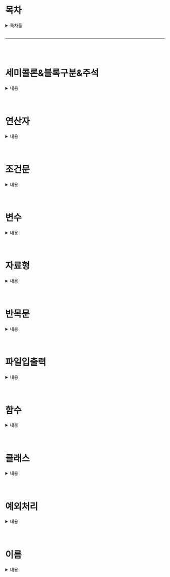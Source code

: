 # **목차**

<details>
<summary>목차들</summary>  
<div markdown="1">

- [세미콜론&블록구분&주석](#세미콜론&블록구분&주석)
- [연산자](#연산자)
- [조건문](#조건문)
- [변수](#변수)
- [자료형](#자료형)
- [반복문](#반목문)
- [파일입출력](#파일입출력)
- [함수](#함수)
- [클래스](#클래스)
- [예외처리](#예외처리)

</div>
</details>
<br>

---

<br>
<br>

# **세미콜론&블록구분&주석**

<details>
<summary>내용</summary>
<div markdown="1">

## 세미콜론

- 파이썬에서는 굳이 ;를 사용할 필요가 없다!
  ```python
  print("이렇게 쓸 필요 없어요~");
  print("세미콜론은 쓰지말아요~")
  ```

## 블록구분

- `{}`로 묶어서 블록구분을 하는 것이 아니라 `들여쓰기`로 구분함

  - 예시
  - ```python
    # 단순구현
    def wordCnt(sentence):
        sentenceList = list(sentence.split())
        sentenceListLen = []
        for i in range sentenceList:
        sentenceListLen.append(len(i))
        return sentenceListLen

    # 맵을 이용
    def wordCnt2(sentence):
        return list(map(len,list(sentence.split())))
    ```

## 주석

- 파이썬은 `'#'`으로 주석처리를 한다.

```python
# 주석입니다.
```

</div>
</details>
<br>
<br>

# 연산자

<details>
<summary>내용</summary>
<div markdown="1">

- 사칙연산자
  |연산자|내용|사용방법|연산자|
  |------|---|---|-|
  |+ | 덧셈 연산자이다. |ans = A+ B |![수식](https://latex.codecogs.com/gif.latex?ans%20%3D%20a+b)|
  |- | 뺄셈 연산자이다. |ans = A - B |![수식](https://latex.codecogs.com/png.image?%5Cdpi%7B110%7D%20%5Cbg_white%20%5Cinline%20ans%20=%20a-b%20)|
  |/ | 나눗셈 연산자이다. |ans = A / B|![수식](https://latex.codecogs.com/png.image?%5Cdpi%7B110%7D%20%5Cbg_white%20%5Cinline%20ans%20=%20a%b%20)|
  |//| 나눗셈 연산자이다. |'/'와 다른점은 소숫점 아래는 버린다. ||
  |_ | 곱셈 연산자이다. |ans = A _ B| ![수식](https://latex.codecogs.com/png.image?%5Cdpi%7B110%7D%20%5Cbg_white%20%5Cinline%20ans%20=%20a*b%20)|
  |**| 거듭제곱 연산자이다.| ans = A ** B|![수식](https://latex.codecogs.com/png.image?%5Cdpi%7B110%7D%20%5Cbg_white%20%5Cinline%20ans%20=%20a^b%20)|
  |% | 나머지 연산자이다. | ans = A % B| |

- 논리연산사

  | 연산자 | 내용                                        | 사용방법      | c / java연산자 |
  | ------ | ------------------------------------------- | ------------- | -------------- |
  | and    | A 와 B 모두 True 여야 결과값이 True가됨     | A>B And A > C | &&             |
  | or     | A 혹은 B 하나라도 True 면 결과값이 True가됨 | A>B And A > C | \|\|           |
  | not    | 반댓 값으로 만들어줌                        | not A > B     | !              |

- 비교 연산자

  | 연산자 | 내용                      | 사용방법 |
  | ------ | ------------------------- | -------- |
  | <      | 오른쪽 변수가 더 크다     | a < b    |
  | >      | 왼쪽 변수가 더 크다       | a > b    |
  | <=     | 오른쪽 변수가 같거나 크다 | a <= b   |
  | >=     | 왼쪽 변수가 같거나 크다   | a >= b   |
  | ==     | 양 변수가 동일하다        | a == b   |
  | !=     | 양 변수가 다르다          | a != b   |

</div>
</details>
<br>
<br>

# **조건문**

<details>
<summary>내용</summary>
<div markdown="1">

- IF ... elif .... else
- ![IF문](./img/If_Flow.png)

- 사용방법
  - ```python
      if 조건식 :
            연산식
      elif 조건식 :
            연산식
      else 조건식 :
            연산식
    ```
- 코드
  - ```python
      a,b = 5,5
      if a>b :
            print("a가 더 크다)
      elif a<b :
            print("b가 더 크다)
      else 조건식 :
            print("a와b는 동일하다 )
    ```
- 위와 같이 elif는 여러개를 만들 수 있다.
</div>
</details>
<br>
<br>

# **변수**

<details>
<summary>내용</summary>
<div markdown="1">

- > 변수는 `"변하는 수"` 로서 컴퓨터 프로그래밍에서 아직 알려지지 않거나 어느 정도까지만 알려져 있는 양이나 정보에 대한 상징적인 이름이다.<br>
  > 위와 같이 말하면 어려우니. 간단히 말하면 데이터를 담을 그릇이라고 생각하면 좋을 것 같다.<br>
  > 예를 들어 커피잔에는 커피를 담으니 커피잔을 변수라고 생각하면 된다. C/C++과 같은 언어에서는 변수를 선언할 때 `"헝가리안 표기법"`에 의하여 변수, 함수 앞에 자료형을 지정해 주어야 한다.<br>
  > 하지만 파이썬은 신기하게도 그러지 않아도 `자동`으로 지정이 된다.

- 변수의 의미
  - 값을 참조할 수 있도록 저장하는 메모리 공간
- 변수명
  - 변수에 접근하고 할당 받은 값을 저장하거나 그곳에 있는 값을 읽기 위해
    지정한 이름
- 변수 선언
  - 오른쪽에 변수명을 정의하고 할당연산자를 사용해서 변수 값을 왼쪽에 대입한다.
    - Ex) [변수명] = [대입 값]
  - 저장할 공간을 할당하고 이름을 붙이는 것을 변수 선언이라고 함
  - 변수명 = 대입값
  - python은 대입값에 따라 자동으로 변수 타입 결정 ( 만약 빈 변수를 만들고 싶다면 none을 삽입한다)
- 변수 명명 규칙
  - 첫글자는 영문 소문자로 하며, 숫자나 특수기호 제외
  - 예약어는 변수명으로 사용불가
  - 변수명내 공백불가
  - 대소문자 구분주의
- c와 python 차이

  - | C/C++           | Python     |
    | --------------- | ---------- |
    | int number = 1; | number = 1 |

</div>
</details>
<br>
<br>

# **자료형**

<details>
<summary>내용</summary>
<div markdown="1">

- > 자료형이란 무엇인가? 간단하게 말하면 변수의 종류를 정해주는 것이라고 생각하시면 편합니다.<br>
  > 이전에 변수를 그릇이라고 표현을 했던 것을 다시 가져와 보겠습니다.<br>
  > "커피잔"은 "커피"를 담는 잔입니다. 그러면 이것의 자료형은 "커피"라고 생각하시면 편합니다.<br>
  > "맥주"를 마실땐 "맥주잔"에 따라 마시는 것처럼 그릇에 담을 것에 대한 규칙을 정해주는 것입니다.<br>
  > 즉 자료형이 int인 변수가 있다면 그 변수에는 int 값을 넣어주어야 합니다. (그렇지 않으면 에러가 발생할 수 있습니다 )

정리할 것들

- [숫자](###숫자)
  - 정수형 (Integer)
  - 실수형 (Float)
- [논리형](###논리형)

  - 논리형(Bool/Boolean )

- [문자열](###문자열)
  - 문자열(String)
- [시퀀스](###시퀀스)
  - 리스트(List)
  - 튜플(Tuple)
  - 셋(Set)
  - 사전(Dict)

### 숫자

<details>
<summary>내용</summary>
<div markdown="1">

- 숫자 자료형은 일반적으로 수를 계산할 때 많이 사용합니다.

- 정수형
  - ```python
        decimal  = 10 # 10진수
        binary = 0b1110 #2진수
        octal  = 0o77 #8진수
        hexadecimal = 0xFF#16진수
    ```
- 실수형

  - ```python
      f = 1.0# float
    ```

</div>
</details>
<br>
<br>

### 논리형

<details>
<summary>내용</summary>
<div markdown="1">

- 논리 연산자로, True,False로 이루어진 자료형
  - bool / boolean 타입이다.
- ```python
    a = True #bool
  ```

</div>
</details>
<br>
<br>

### 문자열

<details>
<summary>내용</summary>
<div markdown="1">

- 문자열의 구조는 리스트와 유사
  - 문자열 추출 대괄호 \[index_slicing\]를 사용
  - 문자열 결합은 '+' 기호를 사용
  - 문자열 바꾸기는 바꿀 문자열을 찾아낸 다음에 대체 함수(replace) 사용
    - 'xxxxyyxx'의 문자열에서 yy를 zz으로 바꾸기 위한 예시 'xxxxyyxx'.replace('y','z')
- 문자열 특징
  - 문자열 String 문자의 연속이고 리스트의 특징
  - 문자열 찾기 메소드 find('찾을 문자') 결과값은 문자의 위치정보, 없을경우 -1을 출력
  - 문자열 바꾸기 메소드 replace(' 바꿀 문자', '바뀔 문자')
  - 문자열을 특정 문자 기준으로 나누는 메소드 split('기준 문자열')
  - 리스트에 담긴 문자열을 합치는 방법 ' 기준 문자열'. join(문자열 리스트)
  - 대문자 소문자 메소드 upper(), lower()
- 문자 변환 메소드
  - 지정 문자 삭제하기 ( Default : '공백' )
    - strip(\[지정문자\]) : 모든 \[지정문자\] 삭제하기
    - rstrip(\[지정문자\]) : 문자열 오른쪽 \[지정문자\] 삭제하기
    - lstrip(\[지정문자\]) : 문자열 왼쪽 \[지정문자\] 삭제하기
  - 문자열 정렬하기
    - ljust(\[길이\]):문자열을 왼쪽으로 정렬 ( \[길이\] 만큼 길이(메모리)를 잡고 정렬해줌 )
    - rjust(\[길이\]):문자열을 오른쪽으로 정렬 ( \[길이\] 만큼 길이(메모리)를 잡고 정렬해줌 )
    - center(\[길이\]):문자열을 중앙으로 정렬 ( \[길이\] 만큼 길이(메모리)를 잡고 정렬해줌 )
  - 문자열 채우기
    - zfill(\[길이\]): "zero fill"을 의미하고, \[길이\]에 맞춰 문자열의 왼쪽에 0을 채움
  - 문자열 찾기
    - find(\[지정문자\]) : \[지정문자\]를 왼쪽부터 검색하고, 찾았으면 인덱스 값, 없으면 -1을 반환
    - rfind(\[지정문자\]) : \[지정문자\]를 오른쪽부터 검색하고, 찾았으면 인덱스 값, 없으면 -1을 반환
    - index(\[지정문자\]) : find와 동일하지만, 못 찾으면 Error을 발생함
    - rindex(\[지정문자\]) : rfind와 동일하지만, 못 찾으면 Error을 발생함
  - 문자열 갯수 세기
    - count(\[지정문자\]) : 문자열에서 \[지정문자\]를 찾고, \[지정문자\] 개수를 반환함.
- 메서드 체이닝 ( Method Chaining )
  - 문자열 메소드를 여러 개를 이어 붙여 연쇄적으로 적용하는 것.
    - ex) 'hi'.rjust(5).upper()
      - 위와 같이 진행하면 \[" HI"\]와 같은 모양으로 변환된다.
- 문자열 포멧팅(string Formating)
  - '%\[길이\]s'% \[문자열\]: 문자열 안에 있는 %s에 \[문자열\]을 삽입한다.
  - '%\[길이\].\[자릿수\]f'% \[실수\]: 문자열 안에 있는 %f에 \[값\]을 삽입한다.
    - 만약 소수점 2번째까지 출력하고 싶다면, '%.2f' % 2.333과 같이 삽입하면 된다.
  - '%\[길이\]d'% \[정수\]: 문자열 안에 있는 %f에 \[값\]을 삽입한다.
  - '{ 별칭 }'.format(\[별칭\]=\[지정문자\])
    - ' {} {} {} '.format( 값1 , 값2 ,값 3 )
    - ' {별칭1 } {별칭 2} {별칭 3} '.format( 별칭1 = '값1',별칭2 = '값2',별칭3 = '값4' )
  - format 정렬인덱스 Default : 0
    - '{\[인덱스\] : > \[길이\]}'.format( \[값\] ) : 인덱스부터 길이만큼 길이를 잡고, 왼쪽 정렬
    - '{\[인덱스\] : < \[길이\]}'.format( \[값\] ) : 인덱스부터 길이만큼 길이를 잡고, 오른쪽 정렬
  - format 자릿수인덱스 Default : 0
    - '{\[인덱스\] : 0\[길이\]d}'.format( \[값\] ) : 정수형 출력 시 길이만큼 잡고 삽입.
    - '{\[인덱스\] : 0\[길이\].\[자릿수\]f}'.format( \[값\] ) : 실수형 출력 시 길이만큼 잡고 삽입.

```python
  var_string = 'This is String'
```

</div>
</details>
<br>
<br>

### 시퀀스

<details>
<summary>내용</summary>
<div markdown="1">

### 리스트 (List)

- 리스트는 변수들의 묶음이다. 아래 설명하겠지만, 튜플과 유사하다.

  - 리스트는 대괄호로 표현
    - 생성 : []
    - 조회 : 리스트객체[인덱스슬라이싱]
  - 대괄호 내에 ,(콤마)를 사용하여 항목을 구분
  - 내부 요소 변경 가능 ( 튜플과 가장 큰 차이점 )

```python
# l 이라는 리스트 객체 생성, 객체에는 1,2,3원소 사용
l = [1,2,3]
# l 객체에서 첫번째 원소 조회
l[0]
# l 객체에서 처음부터 두번째 원소까지 조회
l[0:2]
# l 객체를 역순으로 조회
l[::-1]
```

### 튜플 (Tuple)

- 리스트는 대괄호로 표현
  - 생성 : ()
  - 조회 : 리스트객체(인덱스슬라이싱)
- 대괄호 내에 ,(콤마)를 사용하여 항목을 구분
- 내부 요소 변경 불가능 ( 리스트와 가장 큰 차이점 )

```python
# t라는 튜플 생성
t = (1,2,3)
# 튜플 조회
print(t[0])
# 튜플 범위 조회
print(t[0:2])

```

### 셋 (Set)

### 정의

- 순서 및 중복이 없는 Sequence Type 변수다.

### 생성

- {} or set = { val1 , val2 , val3 }
  - Set은 다른 Sequence Type과 다르게 Set안에 Set을 삽입할 수 없다.

### 조회

- 특정 요소(객체)만 출력할 수 없다.
- [ 값 ] in [ SET ] : 값 유무판단을 한다. ( 있다면 True , 없다면 False 를 반환 ) - [ 값 ] not in [ SET ] : 값 유무판단을 한다. ( 있다면 False , 없다면 True 를 반환 )

### 메소드

- frozenset( iterable object )
  - frozenset obj = frozenset( iterable object ) : 변경 불가능한 Set
  - 요소를 추가하거나 삭제하는 연산 Method를 사용할 수 없다.
  - 기본 set과 다르게 frozenset은 frozenset 안에 frozenset을 넣을 수 있다.
- 집합연산

  - 합집합 ( Union )
    - [Set1] | [Set2]
    - set.union( [Set] , [Set2] )
    - [Set1] 과 [Set2]의 합집합을 반환한다 (중복은 없다)
    - 연산 후 할당하기.
      - [Set1] |= [Set2]
      - [Set1].update( [Set2] )
      - [ Set1 ]에 연산된 값이 삽입된다.
  - 교집합 ( Intersection )

    - [Set1] & [Set2]
    - set.intersection( [Set] , [Set2] )
    - [Set1] 과 [Set2]의 교집합을 반환한다 (중복은 없다)
    - 연산 후 할당하기.
      - [Set1] &= [Set2]
      - [Set1].intersection_update( [Set2] )
      - [ Set1 ]에 연산된 값이 삽입된다.

  - 차집합 ( Difference )
    - [Set1] - [Set2]
    - set.difference( [Set] , [Set2] )
    - [Set1] 과 [Set2]의 차집합을 반환한다 (기준은 [ Set1 ] 중복은 없다)
    - 연산 후 할당하기.
      - [Set1] -= [Set2]
      - [Set1].difference_update( [Set2] )
      - [ Set1 ]에 연산된 값이 삽입된다.
  - 대칭차집합 ( Symmertric difference )
    - [Set1] ^ [Set2]
    - set.symmetric_difference( [Set] , [Set2] )
    - [Set1] 과 [Set2]의 차집합을 반환한다 (기준은 [ Set1 ] 중복은 없다)
    - 연산 후 할당하기.
      - [Set1] ^= [Set2]
      - [Set1].symmetric_difference_update( [Set2] )
      - [ Set1 ]에 연산된 값이 삽입된다.
  - 포함관계 확인하기.
    - [Set1] &lt;= [Set2]
    - [Set1].issubset( [Set2] )
    - [Set1] 이 [Set2]에 포함된다면 True 그렇지 않다면 False를 반환한다.
    - [Set1] &gt;= [Set2]
    - [Set1].issuperset( [Set2] )
    - [Set2] 이 [Set1]에 포함된다면 True 그렇지 않다면 False를 반환한다.
    - [Set1] &lt; [Set2]
    - [set1] 이 [Set2]에 포함되면서, [Set2]가 더 크다면 True 그렇지 않으면 Fasle를 반환한다.
    - [Set1] &gt; [Set2]
    - [set2] 이 [Set1]에 포함되면서, [Set1]가 더 크다면 True 그렇지 않으면 Fasle를 반환한다.
    - [Set1] == [Set2]
    - [set1] 과 [Set2]이 동일한 Set이면 True 그렇지 않다면 False를 반환한다.
    - Set은 순서가 없으니, 안에 있는 요소만 비교한다.
    - [Set1] != [Set2]
    - [set1] 과 [Set2]이 동일한 Set이면 False 그렇지 않다면 True를 반환한다.
    - Set은 순서가 없으니, 안에 있는 요소만 비교한다.
    - [Set1].isdisjoint( [Set2] )
    - [set1] 과 [Set2]에 겹치는 요소가 없다면 True를 반환하고, 그렇지 않으면 False를 반환한다.
    - Set은 순서가 없으니, 안에 있는 요소만 비교한다.
  - 삽입
    - [Set1].add( [Obj] )
    - [Set1]에 Obj를 삽입한다.
  - 삭제
    - [Set1].remove( [Obj] )
    - [Set1]에 있는 요소중 Obj를 찾아 삭제한다.
      - 만약 Obj가 없으면 Error가 발생함.
    - [Set1].discard( [Obj] )
    - [Set1]에 있는 요소중 Obj를 찾아 삭제한다.
      - 만약 Obj가 없더라도 Error가 발생하지 않음.
    - [Set1].pop()
    - [Set1]에 있는 임의의 요소를 반환 후 삭제함.
      - 만약 Set1이 비어있다면, Error가 발생함.
    - [Set1].clear()
    - [Set1]에 있는 모든 요소를 삭제한다.
  - 복제
    - [Set1] = [Set2]
    - 얕은 복사 ( Shallow Copy ) 가된다.
      - Set1이 변경되면, Set2에 있는 값도 변경이된다.
    - [Set2] = [Set1].copy()
    - 깊은 복사 ( Deep Copy ) 가된다.
      - Set1이 변경되더라도, Set2는 변경되지 않는다.
  - 표현식 사용
    - { [식]in [변수] in [ Set ] if [조건식]
    - 조건에 맞는 값들을 [식]에 삽입한다.
    - if [ 조건식 ]은 생략해도 된다 ( 조건을 넣고 싶은경우에 사용.

### 사전 (Dict)

- 딕셔너리는 중괄호로 표현 {}
- key:value 쌍 형식
- dictionary를 생성하는 방법
  - dict()
  - dict(k1='a',k2='b')
  - {'k1':'a','k2':'b'}
- 조회시 key값으로 조회
  - dict[key]
- 요소 추가 혹은 변경시
  - 삽입
    - dict.setdefault( [ key ] , [ value ] )
      - value를 생략하면 None 값이 들어간다
  - 수정 & 삽입
    - dict[key] = value : key 값이 있으면 value 변경, 없다면 추가
    - dict.update( [key] = [value] , [key] = [value] ...) : key 값이 있으면 value 변경, 없다면 추가
      - 나열하여 여러개 수정 및 삽입할 수 있다.
  - 삭제
    - pop( [ key ] , [기본값] ) : key값을 찾아 반환 후 삭제한다. 없다면 [기본값] 을 반환한다
    - del dict[ [ key ] ] dict의 [ key ]값을 찾아 삭제한다.
    - popitem() 3.6이상 기준으로 마지막 값을 Tuple로 반환 후 삭제한다.
    - dict.clear() dict의 모든 값 삭제하기.
  - 조회
    - dict.get( [ key ] , [ 기본값 ] : key의 value를 조회한다. 실패시 [기본값]을 반환한다
    - dict.items() : (key , value) 형식으로 모든 값을 조회한다.
    - dict.key() : key 값을 조회한다.
    - dict.value() : value 값을 조회한다.
  - 리스트 혹은 튜플로 딕셔너리 생성
    - dict.fromkeys(key,value) : value가 없다면 None값이 삽입되고, 있다면 key : value쌍으로 구현됨.
  - 표현식 사용하여 구현
    - [ dict ]= {key : value for key ,value in [ dictionary ]} [ dict ]에 [ dictionary (꼭 dictionay가 아니여도 됨. ) ]에 있는 값들을 key값과 value을 받아 삽입한다.
    - [ dict ]= {key : value for key ,value in [ dictionary ] if 조건식 } : 조건식에서 True 인 것만 삽입한다.
  - 딕셔너리 안에 딕셔너리
    - [ dict ]= {key1 : { key : value } , key2 : { key : value }} 다른 2차원 배열처럼 삽입하면 된다. (개인적인 생각은 Json형식과 유사하다)
  - 할당 및 복사
    - x = y.copy() : y를 복제해서 x에 넣는다
      - x = y와 같이 넣을 수 있지만, 그렇게 하면 주소값이 같기 때문에 같은 딕셔너리가 된다.
    - x = y.deepcopy() : 다중 딕셔러니는 deepcopy를 깊은 복사가 된다. deepcopy를 사용하지 않으면 x가 변형되면 y도 변형됨 )

</div>
</details>
<br>
<br>

</div>
</details>
<br>
<br>

# **반목문**

<details>
<summary>내용</summary>
<div markdown="1">

### For

- 문법
  - for 반복자 in 반복객체:
  - [indent] 반복자를 활용한 문장(반복자는 필수가 아님)
  - break
    - 반복문 수행 도중 break문을 만나게 되면 반복문을 종료
    - break를 위해 조건문을 사용
  - contiue
    - 반복문을 수행하는 도중에 continue문을 만나면 반복문의 처음으로 돌아 가게 됨
    - continue를 사용하기 위해 조건문을 사용

### while

- 문법
- while 조건식:
  - [indent]수행문장
- while문은 조건식이 False 이거나 break문을 만날때 까지 반복
- while문의 조건식은 탈출 조건을 주어야 무한 반복을 하지 않는다

</div>
</details>
<br>
<br>

# 파일입출력

<details>
<summary>내용</summary>
<div markdown="1">

- 기본용어
  - 파일 -> 객체 : 언패킹(Unpacking)
  - 객체 -> 파일 : 패킹(Packing)
- 파일 모드 구조
  - 파일열기
    - 읽기 'r'
    - 쓰기
      - 파일의 내용을 버림 :'w'
      - 파일 끝에 추가 : 'a'
      - 파일이 있다면 에러 : 'x'
    - 읽기/쓰기
      - 파일의 내용을 버림 'w+'
      - 파일 끝에 추가
        - 파일 처음부터 쓰기 'r+'
        - 파일 끝부터 쓰기 'a+'
      - 파일이 있으면 에러 :'x+'
    - 텍스트모드 : t
      - 위의 읽기/쓰기 모드를 적고 뒤에 붙임
      - 'wt','at'...
    - 바이너리모드 : b
      - 위의 읽기/쓰기 모드를 적고 뒤에 붙임
      - 'wb','ab'...
- File Obj = open(FileName , Mode)
  - 파일을 읽어드릴 때 사용한다.
  - FileName : 확장자까지 작성한다.
  - Mode
    - 'r' (Read) 읽기 : 이미 있는 파일을 읽어드릴 때 사용
    - 'w'(Write) 쓰기 : 파일을 생성할 때 사용
- FileObj.write('문자열')
  - FileObj에 문자열를 쓴다. ( 객체 (파일)에 문자열을 저장한다 )
- FileObj.read()
  - 불러드린 FileObj의 데이터 ( 문자열 ) 을 return해준다.
- FileObj.close()
  - 파일 입출력작업을 마치면 close()을 이용하여 파일객체를 닫아준다.
- with open(FileName , Mode) as FileObj :  
      코드
  - 블록으로 묶인 작업을 끝내면 자동으로 Close해주어 번거로움을 덜어준다.
- FileObj.writelines( List )
  - 리스트안에 저장된 값을 파일객체에 저장한다
  - 리스트의 끝에는 '\\n'을 붙여야 리스트 객체간 구별을 할 수 있다.
    - 만약 끝에 '\\n'이 없다면 한 줄로 저장된다.
- FileObj.readlines( List )

  - 파일을 1줄씩 읽어드린다.
  - for문 / while문을 이용하여 파일 전체를 읽어드리는 경우가 많다.
    - 권장은 while이다 그 이유는 문자열의 길이를 명확히 알기 힘들기 때문이다.
  - while문으로 입력을 받는다면, 읽어드릴 객체( 문자열 ) 을 'None'으로 초기화 시켜줘야한다.
    - 초기화를 안 시켜주면 시작부터 빈 객체기 때문에 코드를 실행하지 않고 끝난다.
  - while로 파일읽기

  ```python
  with open(fileName , 'r') as file :
    line = None
    while line != '':
      line = file.readline()
  ```

  - for로 파일읽기

  ```python
    with open(fileName, 'r') as file :
      for line in file :

  ```

</div>
</details>
<br>
<br>

# **함수**

<details>
<summary>내용</summary>
<div markdown="1">

## 함수 사용방법

- 함수명(입력인수) : 사용하고자 하는 함수를 함수명으로 호출 후 인수가 필요한 함수일 경우 인수값을 사용

## 수학함수와 python 함수의 비교

- 수학함수 표현
- f(x) = x + 1
- pyhon에서 함수 정의\[indent\]수행문장
- \[indent\]return 값
- def 함수명(입력인수):
- def : 함수를 지칭하는 키워드
- 함수명 : 함수를 호출하기 위해 사용하는 명시적 변수
- 입력인수 : 수학 함수식에서 f(x)표현시 함수에 사용되는 x값
- return 값 : 함수를 수행 후 반환되는 값

## 함수를 만드는 이유

- 함수는 임의의 값을 받아 문장을 수행한 후 결과값을 출력하므로 함수를 이용하면 임의의 값에 대하여 재활용하기 위해 만든다.

---

## 함수 모양

def FuncName(var1, var2.. ) :

```
 """ 독스트링(Documentation String,Docstrings)"""

 코드

 return
```

- def
- : Define의 약자로써 선언한다는 의미를 가지고 있다.
- funcName
- : 함수의 이름이다.
- var
  - 매개변수는 함수에서 선언한 개수와 호출시에 넣은 개수가 동일해야한다
- : 인자값으로써 갯수는 여러개가 들어와도 상관이 없다.
- 독스트링(Documentation String,Docstrings)
  - """......""" 이와 같이 """로 묶어서 사용한다.
  - 독스트링보다 위에 코드가 있으면 안된다. 즉, 함수의 첫째줄부터 작성되어야한다.
- : 함수의 설명을 작성하는 것이다. (출력과는 무관하다, 주석같은 느낌이다.)
- return
  - return 뒤에 값이 없다면 , 그냥 함수를 종료시킨다.
- : return값이 없다면, 적지 않아도 무관하다.

## 언패킹 이용하기

- 리스트 혹은 튜플 앞에 ''를 삽입하여 사용한다.
  - 인자값이 여러개면 언패킹을 이용한다면 편하게 사용 할 수 있다.
    - 간단하게 리스트 혹은 튜플이 인자값과 1 : 1 맵핑이 된다고 생각하면된다.
    - 그럼으로 리스트 혹은 튜플의 길이가 인자값의 갯수와 동일해야한다.
    - Func(\*리스트)
    - Func(\*튜플)
  - 가변인수
    - def FuncName(\*매개변수):
    - `코드`
    - 가변인수 즉 길이가 변하는 리스트 혹은 튜플따위를 인자값으로 받을 때 사용한다.
    - 가변인수와 고정인수를 동시에 사용한다면, 고정인수, 가변인수 순으로 사용해야한다.
      - def FuncName(고정인수 , \*가변인수):
  - 위치 인수
    - def FuncName(\*\*매개변수):
    - `코드`
    - Func(\*\*딕셔너리)
    - \*\_를 두번 하는 이유는 \*한번만 사용하면 key값을 반환하고, \*\_을 사용하면 value를 반환한다.
  - 초기값 설정
    - def FuncName(매개변수 = value) :
      - 위와같이 선언한다면, 매개변수의 Default 값이 value가 들어간다.
      - 초기값을 설정한 변수들의 순서는 뒤로가야한다.
        - def FuncName(var1 , var2 = value): <- 가능
        - def FuncName(var1 = value , var2): <- 불가능
- \*

## 재귀함수

- 정의
  - 함수가 자기자신을 다시 호출하는 것이다.
  - 생성시에 탈출조건을 잘 정해줘야한다.
    - 탈출조건을 잘못 설정하면 무한루프가 된다.(프로그램이 끝나지 않음)
- 모양
  - def recursiveFunc() :

```
    코드
recursiveFunc()
```

## 람다식

- 람다식 ( 익명 함수 ) 이란?
  - 함수를 간단히 식 형태로 되어있어 람다 표현식 ( lambda expression ) 이라고 부른다.
  - 즉 return문하나 만 있는 함수라고 생각하면 편하다.
  - 람다식 안에서 새로운 변수생성 은 불가하다.
    - 람다식 외부에 있는 변수는 사용할 수 있다.
  - 주로 함수의 인수로 넣을떄 사용한다.
  - 아래 함수와 람다식은 같은 기능을 처리한다.

```python
def plus(x):
    return x+1
lambda x : x + 1
```

`결과값 : <function **main**.(x)>`

### 사용방법

- lambda 매개변수 : 식
  - 람다식을 변수에 할당시키면 재사용이 가능하다
  - LambdaVar = Lambda(람다식)

```python
(lambda x : x +1)(1)
```

`결과값 : 2`

### Sequence Type 사용하기

- (lambda 매개변수 : 식)(인수들)
  - 변수에 할당하지 않고 바로 사용시에 사용한다.
  - 한줄 계산시에 많이 사용한다.
  - 만약 인수를 list와 같은 Sequence Types으로 받는다면, 각각에 값처리가 된다.

```python
print(list( map (plus,[1,2,3]))) # plus는 위에 함수로 선언함.
print(list( map ( lambda x : x + 1 ,[1,2,3] ) ))
```

`결과값 : \[2, 3, 4\], \[2, 3, 4\]`

### 람다에 조건문 삽입하기

- lambda 매개변수 : 식1 if 조건식 else 식2
  - 조건식이 True면 식1, False면 식2를 반환한다.
- IF를 사용하였다면 반드시 ELSE를 사용해야한다

```python
nums = [1,2,3,4,5,6,7,8,9,10]
list(map(lambda x : -1 if x % 2  else x , nums))
```

`결과값 : \[-1, 2, -1, 4, -1, 6, -1, 8, -1, 10\]`

#### 조건문 안에 조건문 넣기

- lambda 매개변수 : 식1 if 조건식1 else 식2 if 조건식2 else 식3
  - 조건식이 True면 식1, False면 식2를 반환한다.
- 물론 이렇게 사용 할 수 있지만, 억지로 람다식을 구현한 느낌이다. 가독성이 떨어짐으로 Def를 이용하여 함수를 생성하여 사용하는 것을 권장한다.

```python
nums = [1,2,3,4,5,6,7,8,9,10]
list(map(lambda x : '식1' if x % 3 == 0  else '식2' if x % 2== 0 else '식3' , nums))
```

`결과값 : \['식3', '식2', '식1', '식2', '식3', '식1', '식3', '식2', '식1', '식2'\]`

### Map을 이용하여 Lambda사용하기

- list(map(lambda x,y : x\*y , 인자1,인자2)

```python
a = [1,2]
b = [2,3]
list(map(lambda x,y : x*y , a,b))
```

`결과값 : \[2, 6\]`

### Filter을 이용하여 Lambda 사용하기

- filter(함수, 반복가능한객체)
  - 함수가 True일 떄 객채를 가져온다.

```python
a = [1,2,3,4,5,6,7,8,9,10]
list(filter(lambda x : x > 5 and x < 10 , a))
```

`결과값 : \[6, 7, 8, 9\]`

</div>
</details>
<br>
<br>

# **클래스**

<details>
<summary>내용</summary>
<div markdown="1">

### 기본개념

- 객체를 표현하기 위한 문법
- `클래스가 무엇이냐 하면 필자가 공부를 할 때는 항상 붕어빵 기계를 비유하면서 설명을 들었습니다.` 적절한 표현이라고 생각합니다.
  > 위 말은 즉 `**객체 ( 붕어빵 )** 을 동일하게 만들기 위해 **붕어빵 기계 ( 클래스 )**` 가 필요하다는 것을 보여주고 싶었던 것 같네요.  
  > 이것을 제 말로 바꿔보면 객체 ( 붕어빵 ) 을 편하게 제작 및 변경( 팥 붕어빵, 슈크림 붕어빵. 등)하기 위해 붕어빵 기계가 있어야 한다는 것을 표현한 것 같네요.
  - 생성한 객체에 어떤 변형된 값을 넣느냐에 따라 값이 변하고, 동일한 것도 편하게 만들 수 있단 뜻입니다.

### 클래스 및 메소드 만들기

- 클래스 또한 다른 메소드 만드는 방법과 동일하게 **:** 을 마지막에 붙여줍니다.
- 메소드의 인자 값의 첫 번째 값은 반드시 **self**가 들어와야 합니다.
- 객체 사용은. 을 통하여 사용합니다.
  - 평상시에 자주 쓰는 int(), len(), list() , 등 이것들도 클래스 메소드입니다.

### 객체 생성 / 사용

- 클래스는 여러 번 재사용 가능합니다.
  - 아래와 같은 방식으로 같은 클래스를 여러 인스턴스로 사용할 수 있수 있습니다.
  - `인스턴스1 = 클래스() 인스턴스2 = 클래스() 인스턴스1.메소드( 인자 값 ) 인스턴스2.메소드( 인자값 )`

### 속성 값 생성

- \*\*init(self)를 선언하고, 안에 속성 값을 넣어줍니다.
- self의 의미는 Java 등의 this와 유사( 개인적인 생각엔 동일한 개념 )
- JAVA의 생성자( 객체 생성 시 초기값을 삽입해주는 느낌 )처럼 사용 가능합니다.
- 속성 접근 시 **self.속성명** 혹은 **"클래스명. 속성명"을** 이용하여 사용합니다.
  - self 혹은 클래스명 중 하나로 접근하면 되는데, 클래스명으로 하면 조금 더 가동성이 높아진다.

```python
class 클래스 이름:
    self.속성1
    def __init__(self, 매개변수1,매개변수2):
        self.속성2 = 매개변수1
        self.속성3 = 매개변수2
```

- 비공개 속성 (private attribute )
  - 속성 앞에 **\_\_** (언더바 2개 )를 삽입해준다.
  - 클래스 외부에서 접근할 수 없다.
  - 비공개 속성을 제어하려면, 클래스 내부에서 제어해야 한다.
    - 클래스 내부의 메소드를 이용하여 호출해서 사용하면 된다

```python
class 클래스 이름:
    def __init__(self, 매개변수1,매개변수2):
        self.__속성1 = 매개변수1
        self.__속성2 = 매개변수2
```

### 매개변수 위치 인수 ( 리스트 등 )로 받기

- 언패킹을 이용하면 된다.
  - 1차원이면, **'\*'** 를사용하고, 2차원이면 **'\*\*'**를 사용한다

```python
class 클래스 이름:
    def __init__(self, *argv):
        self.속성1 = argv[0]
        self.속성2 = argv[2]
```

```python
class 클래스 이름:
    def __init__(self, **argD):
        self.속성1 = argvD[ key1 ]
        self.속성2 = argvD[ key2 ]
```

### 객체 포함 확인( 클래스의 인스턴스 여부 판단)

- 반환 값 : True ( 포함됨 ) , False (포함 안됨)

```python
isinstance ( 인스턴스 , 클래스 )
```

### 정적 메소드 생성

- 인스턴스를 사용하지 않고 바로 사용할 수 있는 메소드
  - len() , range()...처럼 한 번에 사용할 수 있는 메소드들
- 정적메소드 앞에 @staticmethod를 붙여준다
  - @를 붙여서 하는것을 데코레이터라고 부른다 ( 추후 공부하면 따로올리겠습니다.)
- 정적 메소드는 인자값이 self가 아님으로 인스턴스 속성에 접근할 수 없다.
  - 인스턴스 속성에 접근할 필요가 없을때 주로 사용한다.

```python
class 클래스이름:
    @staticmethod
    def 메소드 ( 매개변수1, 매개변수2 ):
        코드
```

### 클래스 메소드 사용

- 정적 메소드와 유사함
  - 인스턴스 없이 호출할 수 있다.
- 정적 메소드와 차이점
  - 클래스의 속성 & 메소드에 접근 할 수 있다.

```python
clas 클래스이름:
    @classmethod
    def 메소드(cls,매개변수1, 매개변수2):
        코드
```

---

## 클래스 상속

### 기본개념

- 생성된 클래스를 재생성하는 것.
  - **부모 클래스**의 메소드 등을 상속받아 기능을 더 붙인 **자식 클래스를** 생성합니다.
- 필자는 '상속'을 배울 때 주로 비유했던 것이 '새'를 이용하여 한 것이 많았습니다. 간단히 말하자면 부모 클래스에 '**새**'라는 것을 선언합니다. 그 후 자식 클래스에서 상속을 받고, 새로운 기능인 '**날 수 있다'라는** 기능을 추가합니다. 그러면 자식 클래스에는 '**새**'라는 것은 선언되어있지 않지만, 상속받았기 때문에 그 기능을 사용할 수 있습니다.
- 글로 적으니 어려운 느낌이지만, 부모 클래스에 적혀있는 모든 코드들 자식 클래스에 저희 눈에는 없지만, 적어졌다 라고 생각해도 될 것 같습니다. ( 실제로는 그런 느낌이지만 그건 아닙니다.)
- 용어
  - 기반 클래스 ( 상속을 해주는 클래스 ) : 부모 클래스 , 슈퍼클래스
  - 파생 클래스 ( 상속을 받는 클래스 ) : 자식 클래스 , 서브클래스

### 상속 구현

- 클래스 선언 시 인자 값으로 기반 클래스를 삽입하여 사용한다.
- 만약 파생 클래스에서 '\_\_init\_\_'을 선언했다면, super().\_\_init\_\_()을 한 번은 호출해주는 것을 권장한다.
  - 만약 파생 클래스에서 '\_\_init\_\_'을 선언하지 않았다면, 자동으로 기반 클래스의 '\_\_init\_\_'이 호출된다.

```python
    class 기반클래스 :
        def __init(self):
            코드

    clss 파생클래스 (기반클래스명):
        def __init(self):
              super().__init__()
            코드

    clss 파생클래스2 (기반클래스명):
        코드

```

- 만약 위와 같이 구현하지 않고, 명확하게 구현하고 싶다면, 아래와 같이 적어주면 된다.
  - super()에 인자 값으로 (부모 클래스, self)를 삽입시켜준다.
    - 위와 같이 한다면, 명확히 부모 클래스로 연결된다.

```python
    class 기반클래스 :
        def __init(self):
            코드

    clss 파생클래스 (기반클래스명):
        def __init(self):
              super(기반클래스, self).__init__()
            코드

    clss 파생클래스2 (기반클래스명):
        코드
```

### 메소드 오버라이딩(재정의)

- 기반 클래스( 부모 클래스 )에서 구현한 메소드를 파생 클래스( 자식 클래스 )에서 재정의 하는 것
  - 메소드 명은 동일한데, 안의 구현 내용을 변경하고 싶을 때 사용한다.
- 아래와 같이 동일한 메소드명 및 동일한 인자수를 넣어 구현하면 된다.
- 오버라이딩을 하더라도, super()을 이용한다면, 오버라이딩 이전의 코드를 실행시킬 수 있다.

```python
    class 기반클래스 :
        def method():
            코드
        def method2(var1, var2):
            코드

# Overriding
    clss 파생클래스 (기반클래스명):
        def method():
            재정의할 코드
        def method2(var1, var2):
            재정의할 코드

```

### 다중 상속

- 다중 상속이란 2개 이상의 기반 클래스에서 상속을 받는 것이다.
  - 서로 다른 클래스의 기능을 모두 사용하고 싶을 때 사용한다.

```python
    class 기반클래스 1:
        def __init(self):
            코드

    class 기반클래스 2:
        def __init(self):
            코드

    clss 파생클래스 ( 기반클래스1 , 기반클래스2 ):
        def __init(self):
            super().__init__()
            코드

```

### 다이아몬드 상속

- 하나의 기반 클래스 A가 B, C에 상속을 시켜주고, D가 B, C에게서 상속을 받는 모양이다.
  - 구조가 복잡하여 클래스의 탐색 순서를 확인하고 사용하는 것을 권장함
    - 필자가 생각하기에는 그냥 안 쓰는 걸 권장합니다. ( 이유 : 오버라이딩을 했다면, 어떤 메소드를 사용할지 명확하지 않음 )
    - 그래도 사용하고 싶다면, **클래스.mro()**를 사용하여 호출 순서를 확인하고 사용하는 것이 좋다.

---

## 추상 클래스

### 기본개념

- 클래스를 생성할 때 기본적으로 구현해야 하는 메소드들의 틀을 만들어 주는 클래스
- 추상 클래스를 상속받은 클래스가 추상 클래스에서 정의한 메소드들을 구현하지 않는다면 에러 발생

### 생성 방법

- 사용하려면 abc (abstract base class ) 모듈을 반드시 import 해야 한다.
  - from abc import \* 혹은 import abc
- 추상 클래스의 메소드는 @abstractmethod를 붙여주어 상속 클래스라는 것을 명시해준다.
  - 만약 import abc로 호출하였다면, @abc.abstractmethod 라고 적어야 한다.
- 클래스 괄호 안에 metaclass = ABCMeta를 삽입한다.
  - ABCMeta 또한 abc.ABCMeta라고 적어야 한다.
- 추상 클래스는 상속시켜 오버라이딩을 하기 때문에 다른 코드를 삽입할 필요가 없다.
  - 기본적으로 추상 클래스는 인스턴스를 생성할 수 없다.

```python
from abc import *

class 추상클래스명 ( metaclass = ABCMeta):
    @abstractmethod
    def 메소드명(self):
        pass
    @abstractmethod
    def 메소드명(var1,var2):
        pass

```

</div>
</details>
<br>
<br>

# **예외처리**

<details>
<summary>내용</summary>
<div markdown="1">

## 개념

- 코드를 실행 중에 발생하는 에러를 처리하기 위한 처리입니다.

## 예외처리 하기

`특정 코드에 대한 예외처리`

```python
try:
    코드
except 예외명:
    코드
```

- 위와 같이 특정 에러에만 특별한 처리를 하고 싶으면 except를 이용하면 된다.
  - except는 여러개를 작성해도 된다.
- try문에서 에러가 발생하면, 그 코드 줄(발생 위치) 실행하지 않는다.
  - 에러에 맞는 except로 이동하여 처리한다.

`간단 예시`

```python
try:
    num = 2 /0
    print(num)
except ZeroDivisionError:
    print('0으로 나눌 수 없습니다.')
```

- 위와 같이 작성한다면 try문의 print(num)은 출력하지 않고, except에 '0으로 나눌 수 없습니다.' 가 출력된다.

`에러 메시지 받아오기`

```python
try :
    코드
except 예외 as 변수:
    코드
```

- 위와 같이 작성한다면 예외에 관한 메시지들을 받아올 수 있다.

```python
try:
    num = 2 /0
    print(num)
except ZeroDivisionError as e :
    print('0으로 나눌 수 없습니다.',e)
```

- 위와 같이 작성한다면 try문의 print(num)은 출력하지 않고, except에 '0으로 나눌 수 없습니다. division by zero'가 출력된다.

`위와같이 사용할 수 있지만, 모든 에러를 볼 수 있는 <font color = red > Exeception </font>을 많이 사용한다.`

```python
except Execption as e :
    print("Error 발생",e)
```

\` 위와같이 사용한다면 모든 에러 메시지를 받아올 수 있다.

## else 및 finally

- else는 예외가 발생하지 않았을 때 실행할 코드이다.
  - except: 가 실행했다면, 실행되는 코드 블록이다.
- finally는 예외 발생 여부와 상관없이 실행하는 코드이다.
  - except: 의 실행 여부에 상관없이 무조건 실행되는 코드 블록이다.

```python
try:
    실행할 코드
except:
    예외 발생시 실행할 코드
else:
    예외 발생하지 않는다면 실행할 코드
finally:
    예외 발생여부 상관없이 실행할 코드
```

`간단한 예시`

```python
try:
    num = 2 /2
    print(num)
except:
    print("Error 발생",e)
else:
    print("Error 발생 안했어요")
finally:
    print("코드 끝났어요")
```

`위와 같은 코드를 실행하면 '1'을 출력하고 else문과 finally문을 실행하게 된다.`

## 예외 발생시키기

- 위와 같은 방법으로는 파이썬에서 지정한 예외에 대한 처리만 할 수 있습니다.
- 개발자가 생각하는 상황을 예외처리를 하여 발생시키는 방법입니다.

### 방법

```python
raise 예외('에러 메시지')
```

### 예시

```python
try:
    x = int(input('2의 배수를 입력하시오.'))
    if x %2 ==1:
        raise Exception('2의 배수가 아니에요')
    print(x)
except Exception as e:
    print('예외가 발생!!',e)
```

`위와 같이 개발자가 예외 상황을 만들 수 있습니다.`

### 다시 except에서 실행 후 try문으로 돌아가기.

`"raise 예외('에러 메시지')" 넣기!`

```python
try:
    x = int(input('2의 배수를 입력하시오.'))
    if x %2 ==1:
        raise Exception('2의 배수가 아니에요')
    print(x)
except Exception as e:
    print('예외가 발생!!',e)
    raise RuntimeError('예외가 발생했어요!!')
```

- 코드 실행 중 raise를 만나면 실행 줄이 try로 돌아간다.

`"assert 조건식, 에러 메시지 "를 이용하여 발생시킬 수 있다.`

- 조건식이 FALSE면 예외를 발생시킴

```python
   x = int(input('2의 배수를 입력하시오.'))
   assert x %2 ==1 , '2의 배수가 아니에요'
```

- 위와 같이 사용하면 됩니다.
- 디버깅 모드에서만 실행됨.
  - `python -o 파일.py` 이렇게 실행시켜야 한다.

</div>
</details>
<br>
<br>

# **이름**

<details>
<summary>내용</summary>
<div markdown="1">
내용넣기
</div>
</details>
<br>
<br>
